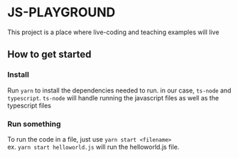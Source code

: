 # JS-PLAYGROUND
This project is a place where live-coding and teaching examples will live

## How to get started
### Install
Run `yarn` to install the dependencies needed to run. in our case, `ts-node` and `typescript`. `ts-node` will handle running the javascript files as well as the typescript files
### Run something
To run the code in a file, just use `yarn start <filename>`<br>
ex. `yarn start helloworld.js` will run the helloworld.js file. 